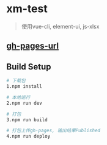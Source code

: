 # xm-test

> 使用vue-cli, element-ui, js-xlsx

## [gh-pages-url](ltand.github.io/xm-test)

## Build Setup

``` bash
# 下载包
1.npm install

# 本地运行
2.npm run dev

# 打包
3.npm run build

# 打包上传gh-pages, 输出结果Published
4.npm run deploy
```
